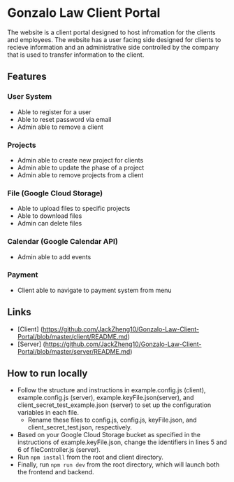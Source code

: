# Gonzalo Law Client Portal #
The website is a client portal designed to host infromation for the clients and employees. The website has a user facing side designed for clients to recieve information and an administrative side controlled by the company that is used to transfer information to the client.

## Features ##

### User System ###
* Able to register for a user
* Able to reset password via email
* Admin able to remove a client
### Projects ###
* Admin able to create new project for clients
* Admin able to update the phase of a project
* Admin able to remove projects from a client
### File (Google Cloud Storage) ###
* Able to upload files to specific projects
* Able to download files
* Admin can delete files
### Calendar (Google Calendar API) ###
* Admin able to add events 
### Payment ###
* Client able to navigate to payment system from menu

## Links ##
* [Client] (https://github.com/JackZheng10/Gonzalo-Law-Client-Portal/blob/master/client/README.md)
* [Server] (https://github.com/JackZheng10/Gonzalo-Law-Client-Portal/blob/master/server/README.md)

## How to run locally ##
* Follow the structure and instructions in example.config.js (client), example.config.js (server), example.keyFile.json(server), and client_secret_test_example.json (server) to set up the configuration variables in each file.<br/>
  * Rename these files to config.js, config.js, keyFile.json, and client_secret_test.json, respectively.<br/>
* Based on your Google Cloud Storage bucket as specified in the instructions of example.keyFile.json, change the identifiers in lines 5 and 6 of fileController.js (server).
* Run `npm install` from the root and client directory. <br/>
* Finally, run `npm run dev` from the root directory, which will launch both the frontend and backend.<br/>
